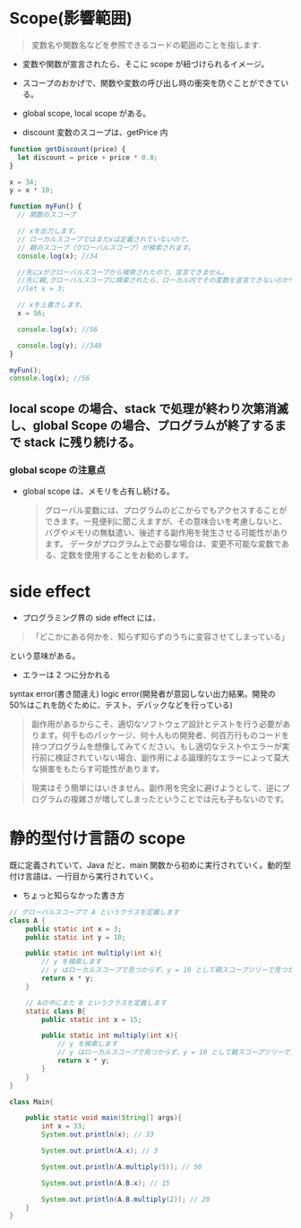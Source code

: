 # Scope(影響範囲)

> 変数名や関数名などを参照できるコードの範囲のことを指します.

- 変数や関数が宣言されたら、そこに scope が紐づけられるイメージ。
- スコープのおかげで、関数や変数の呼び出し時の衝突を防ぐことができている。
- global scope, local scope がある。

- discount 変数のスコープは、getPrice 内

```javascript
function getDiscount(price) {
  let discount = price + price * 0.8;
}
```

```javascript
x = 34;
y = x * 10;

function myFun() {
  // 関数のスコープ

  // xを出力します。
  // ローカルスコープではまだxは定義されていないので、
  // 親のスコープ（グローバルスコープ）が検索されます。
  console.log(x); //34

  //先にxがグローバルスコープから検索されたので、宣言できません。
  //先に親,グローバルスコープに検索されたら、ローカル内でその変数を宣言できないのか!
  //let x = 3;

  // xを上書きします。
  x = 56;

  console.log(x); //56

  console.log(y); //340
}

myFun();
console.log(x); //56
```

## local scope の場合、stack で処理が終わり次第消滅し、global Scope の場合、プログラムが終了するまで stack に残り続ける。

### global scope の注意点

- global scope は、メモリを占有し続ける。
  > グローバル変数には、プログラムのどこからでもアクセスすることができます。一見便利に聞こえますが、その意味合いを考慮しないと、バグやメモリの無駄遣い、後述する副作用を発生させる可能性があります。
  > データがプログラム上で必要な場合は、変更不可能な変数である、定数を使用することをお勧めします。

# side effect

- プログラミング界の side effect には、

> 「どこかにある何かを、知らず知らずのうちに変容させてしまっている」

という意味がある。

- エラーは 2 つに分かれる

syntax error(書き間違え)
logic error(開発者が意図しない出力結果。開発の 50%はこれを防ぐために、テスト、デバックなどを行っている)

> 副作用があるからこそ、適切なソフトウェア設計とテストを行う必要があります。何千ものパッケージ、何十人もの開発者、何百万行ものコードを持つプログラムを想像してみてください。もし適切なテストやエラーが実行前に検証されていない場合、副作用による論理的なエラーによって莫大な損害をもたらす可能性があります。

> 現実はそう簡単にはいきません。副作用を完全に避けようとして、逆にプログラムの複雑さが増してしまったということでは元も子もないのです。

# 静的型付け言語の scope

既に定義されていて、Java だと、main 関数から初めに実行されていく。動的型付け言語は、一行目から実行されていく。

- ちょっと知らなかった書き方

```java
// グローバルスコープで A というクラスを定義します
class A {
    public static int x = 3;
    public static int y = 10;

    public static int multiply(int x){
        // y を検索します
        // y はローカルスコープで見つからず、y = 10 として親スコープツリーで見つかりました
        return x * y;
    }

    // Aの中にまた B というクラスを定義します
    static class B{
        public static int x = 15;

        public static int multiply(int x){
            // y を検索します
            // y はローカルスコープで見つからず、y = 10 として親スコープツリーで見つかりました
            return x * y;
        }
    }
}

class Main{

    public static void main(String[] args){
        int x = 33;
        System.out.println(x); // 33

        System.out.println(A.x); // 3

        System.out.println(A.multiply(5)); // 50

        System.out.println(A.B.x); // 15

        System.out.println(A.B.multiply(2)); // 20
    }
}
```
